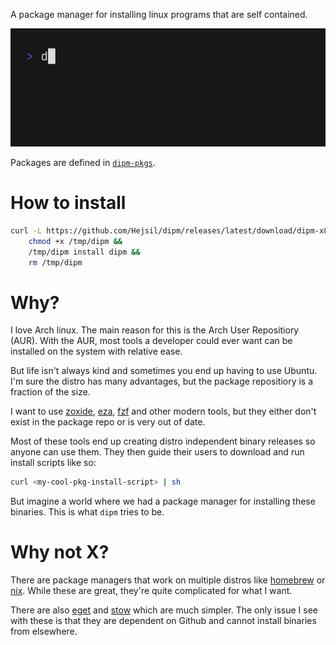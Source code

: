 A package manager for installing linux programs that are self contained.

![readme.gif](./readme.gif)

Packages are defined in [`dipm-pkgs`](https://github.com/Hejsil/dipm-pkgs).

# How to install

```sh
curl -L https://github.com/Hejsil/dipm/releases/latest/download/dipm-x86_64-linux-musl > /tmp/dipm &&
    chmod +x /tmp/dipm &&
    /tmp/dipm install dipm &&
    rm /tmp/dipm
```

# Why?

I love Arch linux. The main reason for this is the Arch User Repositiory (AUR). With the AUR, most
tools a developer could ever want can be installed on the system with relative ease.

But life isn't always kind and sometimes you end up having to use Ubuntu. I'm sure the distro has
many advantages, but the package repositiory is a fraction of the size.

I want to use [zoxide](https://github.com/ajeetdsouza/zoxide),
[eza](https://github.com/eza-community/eza), [fzf](https://github.com/junegunn/fzf) and other modern
tools, but they either don't exist in the package repo or is very out of date.

Most of these tools end up creating distro independent binary releases so anyone can use them. They
then guide their users to download and run install scripts like so:

```sh
curl <my-cool-pkg-install-script> | sh
```

But imagine a world where we had a package manager for installing these binaries. This is what `dipm`
tries to be.

# Why not X?

There are package managers that work on multiple distros like [homebrew](https://brew.sh/) or
[nix](https://nixos.org/). While these are great, they're quite complicated for what I want.

There are also [eget](https://github.com/zyedidia/eget) and [stow](https://github.com/marwanhawari/stew)
which are much simpler. The only issue I see with these is that they are dependent on Github and
cannot install binaries from elsewhere.
